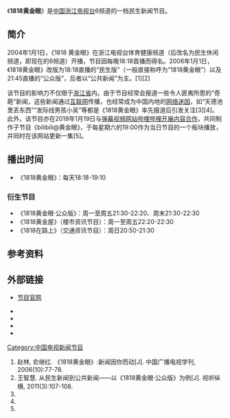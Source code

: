 《**1818黄金眼**》是[中国](https://zh.wikipedia.org/wiki/中华人民共和国 "wikilink")[浙江电视台](https://zh.wikipedia.org/wiki/浙江电视台 "wikilink")6频道的一档民生新闻节目。

## 简介

2004年1月1日，《1818
黄金眼》在浙江电视台体育健康频道（后改名为民生休闲频道，即现在的6频道）开播，节目因每晚18:18首播而得名。2006年1月1日，《1818黄金眼》改版为18:18直播的“民生版”（一般直接称呼为“1818黄金眼”）以及21:45直播的“公众版”，后者以“公共新闻”为主。\[1\]\[2\]

该节目的影响力不仅限于[浙江省](../Page/浙江省.md "wikilink")内。由于节目经常会报道一些令人匪夷所思的“奇葩”新闻，这些新闻通过[互联网](../Page/互联网.md "wikilink")传播，也经常成为中国内地的[网络迷因](https://zh.wikipedia.org/wiki/网络迷因 "wikilink")，如“天德池里丢东西”“发际线男孩小吴”等都是《1818黄金眼》率先报道后引发关注\[3\]\[4\]。此外，该节目亦在2019年1月19日与[弹幕视频网站](https://zh.wikipedia.org/wiki/弹幕 "wikilink")[哔哩哔哩开展内容合作](https://zh.wikipedia.org/wiki/哔哩哔哩 "wikilink")，共同制作子节目《bilibili@黄金眼》，于每星期六的19:00作为当日节目的一个板块播放，并同时在该网站更新一集\[5\]。

## 播出时间

  - 《1818黄金眼》：每天18:18-19:10

### 衍生节目

  - 《1818黄金眼·公众版》：周一至周五21:30-22:20、周末21:30-22:30
  - 《1818黄金屋》（楼市资讯节目）：周一至周五22:20-22:30
  - 《1818在路上》（交通资讯节目）：周日20:50-21:30

## 参考资料

## 外部链接

  - [节目官网](http://www.cztv.com/videos/1818hjy)

  -
  -
  -
  -
[Category:中国电视新闻节目](https://zh.wikipedia.org/wiki/Category:中国电视新闻节目 "wikilink")

1.  赵林, 俞继红. 《1818黄金眼》:新闻因你而动\[J\]. 中国广播电视学刊, 2006(10):77-78.
2.  王智慧. 从民生新闻到公共新闻——以《1818黄金眼·公众版》为例\[J\]. 视听纵横, 2011(3):107-108.
3.
4.
5.